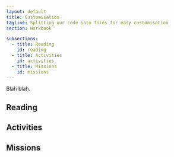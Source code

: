 ```yaml
---
layout: default
title: Customisation
tagline: Splitting our code into files for easy customisation
section: Workbook

subsections: 
  - title: Reading
    id: reading
  - title: Activities
    id: activities
  - title: Missions
    id: missions
---
```




Blah blah.


<a id="reading"></a>

## Reading 





<a id="activities"></a>

## Activities 




<a id="missions"></a>

## Missions 